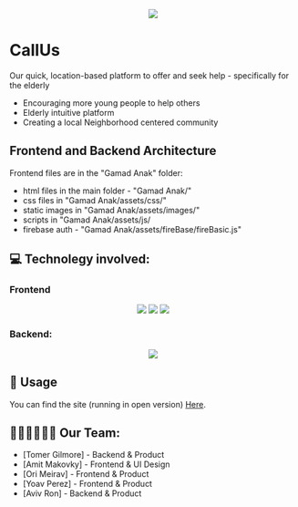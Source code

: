  <p align="center">
   <img src='https://callus-50777.web.app/assets/images/logo5.png' type='image'>
 </p>
 
 # CallUs
 Our quick, location-based platform to offer and seek help - specifically for the elderly <br>
 - Encouraging more young people to help others
 - Elderly intuitive platform
 - Creating a local Neighborhood centered community
 
 ## Frontend and Backend Architecture
 Frontend files are in the "Gamad Anak" folder:
 - html files in the main folder - "Gamad Anak/"
 - css files in "Gamad Anak/assets/css/"
 - static images in "Gamad Anak/assets/images/"
 - scripts in "Gamad Anak/assets/js/
 - firebase auth - "Gamad Anak/assets/fireBase/fireBasic.js"
 
 ## 💻 Technolegy involved:
 ### Frontend
 <p align="center">
   <img src="https://img.shields.io/badge/HTML5-E34F26?style=for-the-badge&logo=html5&logoColor=white" />
   <img src="https://img.shields.io/badge/CSS3-1572B6?style=for-the-badge&logo=css3&logoColor=white" />
   <img src="https://img.shields.io/badge/JavaScript-323330?style=for-the-badge&logo=javascript&logoColor=F7DF1E" />
 </p>

 ### Backend:
 <p align="center">
   <img src="https://img.shields.io/badge/firebase-ffca28?style=for-the-badge&logo=firebase&logoColor=black" />
 </p>

 ## 🔗 Usage
 You can find the site (running in open version) [Here](https://callus-50777.web.app).</br>

 ## 🦸🏻‍♀️🦸🏻‍♂️ Our Team:
 - [Tomer Gilmore] - Backend & Product
 - [Amit Makovky] - Frontend & UI Design
 - [Ori Meirav] - Frontend & Product
 - [Yoav Perez] - Frontend & Product
 - [Aviv Ron] - Backend & Product
